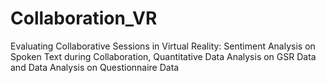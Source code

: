 # Collaboration_VR
Evaluating Collaborative Sessions in Virtual Reality: Sentiment Analysis on Spoken Text during Collaboration, Quantitative Data Analysis on GSR Data and Data Analysis on Questionnaire Data 
